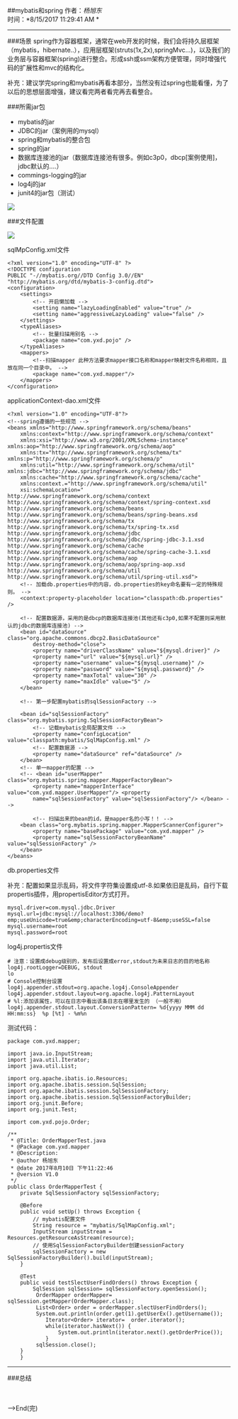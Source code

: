 ##mybatis和spring
作者：*杨旭东*<br/>
时间：*8/15/2017 11:29:41 AM *

---

###场景
spring作为容器框架，通常在web开发的时候，我们会将持久层框架（mybatis，hibernate..），应用层框架(struts(1x,2x),springMvc...)，以及我们的业务层与容器框架(spring)进行整合。形成ssh或ssm架构方便管理，同时增强代码的扩展性和mvc的结构化。

补充：建议学完spring和mybatis再看本部分，当然没有过spring也能看懂，为了以后的思想层面增强，建议看完两者看完再去看整合。

###所需jar包

+ mybatis的jar
+ JDBC的jar（案例用的mysql）
+ spring和mybatis的整合包
+ spring的jar
+ 数据库连接池的jar（数据库连接池有很多。例如c3p0，dbcp[案例使用]，jdbc默认的....）
+ commings-logging的jar
+ log4j的jar
+ junit4的jar包（测试）

![](http://i.imgur.com/XG6ItIO.png)

###文件配置

![](http://i.imgur.com/HNuYMFI.png)


sqlMpConfig.xml文件

    <?xml version="1.0" encoding="UTF-8" ?>
    <!DOCTYPE configuration
    PUBLIC "-//mybatis.org//DTD Config 3.0//EN"
    "http://mybatis.org/dtd/mybatis-3-config.dtd">
    <configuration>
    	<settings>
    		<!-- 开启懒加载 -->
    		<setting name="lazyLoadingEnabled" value="true" />
    		<setting name="aggressiveLazyLoading" value="false" />
    	</settings>
    	<typeAliases>
    		<!-- 批量扫描用别名 -->
    		<package name="com.yxd.pojo" />
    	</typeAliases>
    	<mappers>
    		<!--扫描mapper 此种方法要求mapper接口名称和mapper映射文件名称相同，且放在同一个目录中。 -->
    		<package name="com.yxd.mapper"/>
    	</mappers>
    </configuration>

applicationContext-dao.xml文件

    <?xml version="1.0" encoding="UTF-8"?>
    <!--spring遵循的一些规范 -->
    <beans xmlns="http://www.springframework.org/schema/beans"
    	xmlns:context="http://www.springframework.org/schema/context"
    	xmlns:xsi="http://www.w3.org/2001/XMLSchema-instance" xmlns:aop="http://www.springframework.org/schema/aop"
    	xmlns:tx="http://www.springframework.org/schema/tx" xmlns:p="http://www.springframework.org/schema/p"
    	xmlns:util="http://www.springframework.org/schema/util" xmlns:jdbc="http://www.springframework.org/schema/jdbc"
    	xmlns:cache="http://www.springframework.org/schema/cache"
    	xmlns:context.="http://www.springframework.org/schema/util"
    	xsi:schemaLocation="
    http://www.springframework.org/schema/context
    http://www.springframework.org/schema/context/spring-context.xsd
    http://www.springframework.org/schema/beans
    http://www.springframework.org/schema/beans/spring-beans.xsd
    http://www.springframework.org/schema/tx
    http://www.springframework.org/schema/tx/spring-tx.xsd
    http://www.springframework.org/schema/jdbc
    http://www.springframework.org/schema/jdbc/spring-jdbc-3.1.xsd
    http://www.springframework.org/schema/cache
    http://www.springframework.org/schema/cache/spring-cache-3.1.xsd
    http://www.springframework.org/schema/aop
    http://www.springframework.org/schema/aop/spring-aop.xsd
    http://www.springframework.org/schema/util
    http://www.springframework.org/schema/util/spring-util.xsd">
    	<!-- 加载db.properties中的内容，db.properties的key命名要有一定的特殊规则。 -->
    	<context:property-placeholder location="classpath:db.properties" />
    
    	<!-- 配置数据源，采用的是dbcp的数据库连接池(其他还有c3p0,如果不配置则采用默认的jdbc的数据库连接池) -->
    	<bean id="dataSource" class="org.apache.commons.dbcp2.BasicDataSource"
    		destroy-method="close">
    		<property name="driverClassName" value="${mysql.driver}" />
    		<property name="url" value="${mysql.url}" />
    		<property name="username" value="${mysql.username}" />
    		<property name="password" value="${mysql.password}" />
    		<property name="maxTotal" value="30" />
    		<property name="maxIdle" value="5" />
    	</bean>
    
    	<!-- 第一步配置mybatis的sqlSessionFactory -->
    
    	<bean id="sqlSessionFactory" class="org.mybatis.spring.SqlSessionFactoryBean">
    		<!-- 记载mybatis全局配置文件 -->
    		<property name="configLocation" value="classpath:mybatis/SqlMapConfig.xml" />
    		<!-- 配置数据源 -->
    		<property name="dataSource" ref="dataSource" />
    	</bean>
    	<!-- 单一mapper的配置 -->
    	<!-- <bean id="userMapper" class="org.mybatis.spring.mapper.MapperFactoryBean"> 
    		<property name="mapperInterface" value="com.yxd.mapper.UserMapper"/> <property 
    		name="sqlSessionFactory" value="sqlSessionFactory"/> </bean> -->
    		
    		<!-- 扫描出来的bean的id，是mapper名的小写！！ -->
    	<bean class="org.mybatis.spring.mapper.MapperScannerConfigurer">
    		<property name="basePackage" value="com.yxd.mapper" />
    		<property name="sqlSessionFactoryBeanName" value="sqlSessionFactory" />
    	</bean>
    </beans>

db.properties文件

补充：配置如果显示乱码，将文件字符集设置成utf-8.如果依旧是乱码，自行下载propertis插件，用propertisEditor方式打开。

    mysql.driver=com.mysql.jdbc.Driver
    mysql.url=jdbc:mysql://localhost:3306/demo?emp;useUnicode=true&emp;characterEncoding=utf-8&emp;useSSL=false
    mysql.username=root
    mysql.password=root

log4j.propertis文件
    
    # 注意：设置成debug级别的，发布后设置成error,stdout为未来日志的目的地名称
    log4j.rootLogger=DEBUG, stdout
    lo
    # Console控制台设置
    log4j.appender.stdout=org.apache.log4j.ConsoleAppender
    log4j.appender.stdout.layout=org.apache.log4j.PatternLayout
    # %l:添加该属性，可以在日志中看出该条日志在哪里发生的 （一般不用）
    log4j.appender.stdout.layout.ConversionPattern=	%d{yyyy MMM dd HH:mm:ss}  %p [%t] - %m%n


测试代码：

    package com.yxd.mapper;

    import java.io.InputStream;
    import java.util.Iterator;
    import java.util.List;
    
    import org.apache.ibatis.io.Resources;
    import org.apache.ibatis.session.SqlSession;
    import org.apache.ibatis.session.SqlSessionFactory;
    import org.apache.ibatis.session.SqlSessionFactoryBuilder;
    import org.junit.Before;
    import org.junit.Test;
    
    import com.yxd.pojo.Order;
    
    /**
     * @Title: OrderMapperTest.java
     * @Package com.yxd.mapper
     * @Description:
     * @author 杨旭东
     * @date 2017年8月10日 下午11:22:46
     * @version V1.0
     */
    public class OrderMapperTest {
    	private SqlSessionFactory sqlSessionFactory;
    
    	@Before
    	public void setUp() throws Exception {
    		// mybatis配置文件
    		String resource = "mybatis/SqlMapConfig.xml";
    		InputStream inputStream = Resources.getResourceAsStream(resource);
    		// 使用SqlSessionFactoryBuilder创建sessionFactory
    		sqlSessionFactory = new SqlSessionFactoryBuilder().build(inputStream);
    	}
    
    	@Test
    	public void testSlectUserFindOrders() throws Exception {
    		SqlSession sqlSession= sqlSessionFactory.openSession();
    		 OrderMapper orderMapper= sqlSession.getMapper(OrderMapper.class);
    		 List<Order> order = orderMapper.slectUserFindOrders();
    		 System.out.println(order.get(1).getUserEx().getUsername());
    		 	Iterator<Order> iterator=  order.iterator();
    		 	while(iterator.hasNext()) {
    				System.out.println(iterator.next().getOrderPrice());
    			}
    		 sqlSession.close();
    	}
    	}
    

---
###总结
	

<br/><br/>
——>End(完)

